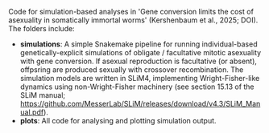 Code for simulation-based analyses in 'Gene conversion limits the cost of asexuality in somatically immortal worms' (Kershenbaum et al., 2025; DOI). The folders include:
- **simulations**: A simple Snakemake pipeline for running individual-based genetically-explicit simulations of obligate / facultative mitotic asexuality with gene conversion. If asexual reproduction is facultative (or absent), offpsring are produced sexually with crossover recombination. The simulation models are written in SLiM4, implementing Wright-Fisher-like dynamics using non-Wright-Fisher machinery (see section 15.13 of the SLiM manual; https://github.com/MesserLab/SLiM/releases/download/v4.3/SLiM_Manual.pdf).
- **plots**: All code for analysing and plotting simulation output.
